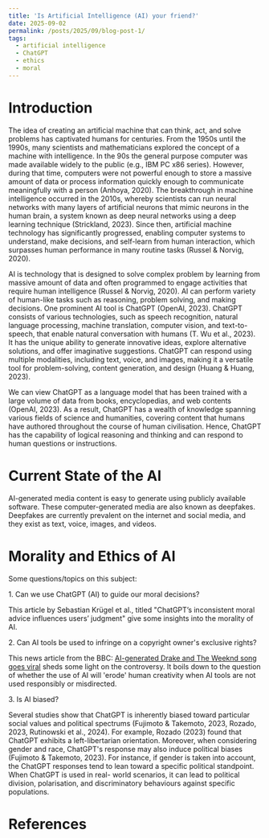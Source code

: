 ```yaml
---
title: 'Is Artificial Intelligence (AI) your friend?'
date: 2025-09-02
permalink: /posts/2025/09/blog-post-1/
tags:
  - artificial intelligence
  - ChatGPT
  - ethics
  - moral
---
```


<h1>Introduction</h1>

<p>The idea of creating an artificial machine that can think, act, and solve problems has captivated humans for centuries. From the 1950s until the 1990s, many scientists and mathematicians explored the concept of a machine with intelligence. In the 90s the general purpose computer was made available widely to the public (e.g., IBM PC x86 series). However, during that time, computers were not powerful enough to store a massive amount of data or process information quickly enough to communicate meaningfully with a person (Anhoya, 2020). The breakthrough in machine intelligence occurred in the 2010s, whereby scientists can run neural networks with many layers of artificial neurons that mimic neurons in the human brain, a system known as deep neural networks using a deep learning technique (Strickland, 2023). Since then, artificial machine technology has significantly progressed, enabling computer systems to understand, make decisions, and self-learn from human interaction, which surpasses human performance in many routine tasks (Russel & Norvig, 2020). </p>

<p>AI is technology that is designed to solve complex problem by learning from massive amount of data and often programmed to engage activities that require human intelligence (Russel & Norvig, 2020). AI can perform variety of human-like tasks such as reasoning, problem solving, and making decisions. One prominent AI tool is ChatGPT (OpenAI, 2023). ChatGPT consists of various technologies, such as speech recognition, natural language processing, machine translation, computer vision, and text-to-speech, that enable natural conversation with humans (T. Wu et al., 2023). It has the unique ability to generate innovative ideas, explore alternative solutions, and offer imaginative suggestions. ChatGPT can respond using multiple modalities, including text, voice, and images, making it a versatile tool for problem-solving, content generation, and design (Huang & Huang, 2023).</p>

<p>We can view ChatGPT as a language model that has been trained with a large volume of data from books, encyclopedias, and web contents (OpenAI, 2023). As a result, ChatGPT has a wealth of knowledge spanning various fields of science and humanities, covering content that humans have authored throughout the course of human civilisation. Hence, ChatGPT has the capability of logical reasoning and thinking and can respond to human questions or instructions.
</p>

<h1> Current State of the AI</h1>

<p>AI-generated media content is easy to generate using publicly available software. These computer-generated media are also known as deepfakes. Deepfakes are currently prevalent on the internet and social media, and they exist as text, voice, images, and videos.<p>


<h1> Morality and Ethics of AI</h1>
Some questions/topics on this subject:

<p>1. Can we use ChatGPT (AI) to guide our moral decisions?</p>
This article by Sebastian Krügel et al., titled "ChatGPT’s inconsistent moral advice influences users’ judgment" give some insights into the morality of AI.
<p>2. Can AI tools be used to infringe on a copyright owner's exclusive rights?</p>
This news article from the BBC: <a href="https://www.bbc.com/news/entertainment-arts-65298834">AI-generated Drake and The Weeknd song goes viral</a> sheds some light on the controversy. It boils down to the question of whether the use of AI will 'erode' human creativity when AI tools are not used responsibly or misdirected.</p>
<p>3. Is AI biased?<p>
Several studies show that ChatGPT is inherently biased toward particular social values and political spectrums (Fujimoto & Takemoto, 2023, Rozado, 2023, Rutinowski et al., 2024). For example, Rozado (2023) found that ChatGPT exhibits a left-libertarian orientation. Moreover, when considering gender and race, ChatGPT's response may also induce political biases (Fujimoto & Takemoto, 2023). For instance, if gender is taken into account, the ChatGPT responses tend to lean toward a specific political standpoint. When ChatGPT is used in real- world scenarios, it can lead to political division, polarisation, and discriminatory behaviours against specific populations.

<h1> References </h1>


